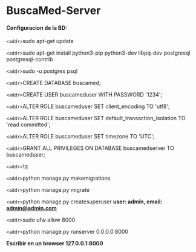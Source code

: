 # BuscaMed-Server

#### Configuracion de la BD:

`<addr>`sudo apt-get update

`<addr>`sudo apt-get install python3-pip python3-dev libpq-dev postgresql postgresql-contrib

`<addr>`sudo -u postgres psql

`<addr>`CREATE DATABASE buscamed;

`<addr>`CREATE USER buscameduser WITH PASSWORD '1234';

`<addr>`ALTER ROLE buscameduser SET client_encoding TO 'utf8';

`<addr>`ALTER ROLE buscameduser SET default_transaction_isolation TO 'read committed';

`<addr>`ALTER ROLE buscameduser SET timezone TO 'UTC';

`<addr>`GRANT ALL PRIVILEGES ON DATABASE buscamedserver TO buscameduser;

`<addr>`\q

`<addr>`python manage.py makemigrations 

`<addr>`python manage.py migrate 

`<addr>`python manage.py createsuperuser 
**user: admin, email: admin@admin.com**

`<addr>`sudo ufw allow 8000

`<addr>`python manage.py runserver 0.0.0.0:8000

**Escribir en un browser 127.0.0.1:8000**
